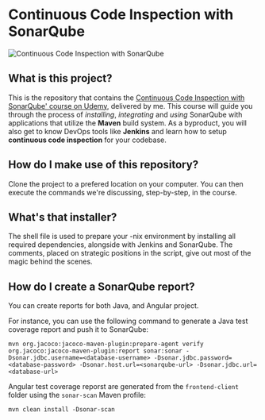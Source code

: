 # Continuous Code Inspection with SonarQube
![Continuous Code Inspection with SonarQube](https://hosting.photobucket.com/images/i/gspasov2/Logo_Docker.png?width=1920&height=1080&fit=bounds)


## What is this project?
This is the repository that contains the [Continuous Code Inspection with SonarQube' course on Udemy](https://www.udemy.com/course/continuous-code-inspection-with-sonarqube/), delivered by me.
This course will guide you through the process of *installing*, *integrating* and *using* SonarQube with applications that utilize the **Maven** build system.
As a byproduct, you will also get to know DevOps tools like **Jenkins** and learn how to setup **continuous code inspection** for your codebase.

## How do I make use of this repository?
Clone the project to a prefered location on your computer.
You can then execute the commands we're discussing, step-by-step, in the course.

## What's that installer?
The shell file is used to prepare your -nix environment by installing all required dependencies, alongside with Jenkins and SonarQube.
The comments, placed on strategic positions in the script, give out most of the magic behind the scenes.

## How do I create a SonarQube report?
You can create reports for both Java, and Angular project.


For instance, you can use the following command to generate a Java test coverage report and push it to SonarQube: 

```mvn org.jacoco:jacoco-maven-plugin:prepare-agent verify org.jacoco:jacoco-maven-plugin:report sonar:sonar -Dsonar.jdbc.username=<database-username> -Dsonar.jdbc.password=<database-password> -Dsonar.host.url=<sonarqube-url> -Dsonar.jdbc.url=<database-url>```


Angular test coverage reporst are generated from the `frontend-client` folder using the `sonar-scan` Maven profile:

```mvn clean install -Dsonar-scan```
